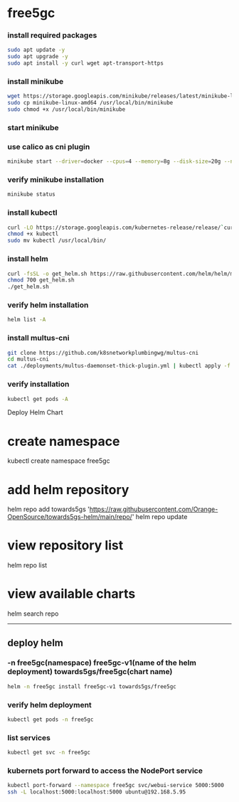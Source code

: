 # free5gc

### install required packages
```bash
sudo apt update -y
sudo apt upgrade -y
sudo apt install -y curl wget apt-transport-https
```

### install minikube
```bash
wget https://storage.googleapis.com/minikube/releases/latest/minikube-linux-amd64
sudo cp minikube-linux-amd64 /usr/local/bin/minikube
sudo chmod +x /usr/local/bin/minikube
```

### start minikube
### use calico as cni plugin
```bash
minikube start --driver=docker --cpus=4 --memory=8g --disk-size=20g --network-plugin=cni --cni=calico
```

### verify minikube installation
```bash
minikube status
```

### install kubectl
```bash
curl -LO https://storage.googleapis.com/kubernetes-release/release/`curl -s https://storage.googleapis.com/kubernetes-release/release/stable.txt`/bin/linux/amd64/kubectl
chmod +x kubectl
sudo mv kubectl /usr/local/bin/
```

### install helm
```bash
curl -fsSL -o get_helm.sh https://raw.githubusercontent.com/helm/helm/master/scripts/get-helm-3
chmod 700 get_helm.sh
./get_helm.sh
```

### verify helm installation
```bash
helm list -A
```

### install multus-cni
```bash
git clone https://github.com/k8snetworkplumbingwg/multus-cni
cd multus-cni
cat ./deployments/multus-daemonset-thick-plugin.yml | kubectl apply -f -
```

### verify installation
```bash
kubectl get pods -A
```

Deploy Helm Chart


# create namespace 
kubectl create namespace free5gc

# add helm repository
helm repo add towards5gs 'https://raw.githubusercontent.com/Orange-OpenSource/towards5gs-helm/main/repo/'
helm repo update

# view repository list
helm repo list


# view available charts
helm search repo

---


## deploy helm
### -n free5gc(namespace) free5gc-v1(name of the helm deployment) towards5gs/free5gc(chart name)
```bash
helm -n free5gc install free5gc-v1 towards5gs/free5gc
```

### verify helm deployment
```bash
kubectl get pods -n free5gc
```


### list services
```bash
kubectl get svc -n free5gc
```

### kubernets port forward to access the NodePort service
```bash
kubectl port-forward --namespace free5gc svc/webui-service 5000:5000
ssh -L localhost:5000:localhost:5000 ubuntu@192.168.5.95
```
